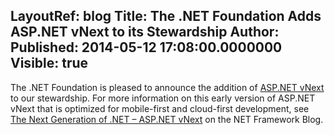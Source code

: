 LayoutRef: blog
Title: The .NET Foundation Adds ASP.NET vNext to its Stewardship
Author: 
Published: 2014-05-12 17:08:00.0000000
Visible: true
---
<p>The .NET Foundation is pleased to announce the addition of <a href="http://www.asp.net/vnext">ASP.NET vNext</a> to our stewardship. For more information on this early version of ASP.NET vNext that is optimized for mobile-first and cloud-first development, see <a href="http://blogs.msdn.com/b/dotnet/archive/2014/05/12/the-next-generation-of-net-asp-net-vnext.aspx">The Next Generation of .NET &ndash; ASP.NET vNext</a> on the NET Framework Blog.</p>
